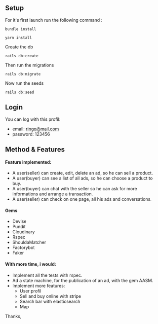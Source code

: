 ## Setup
For it's first launch run the following command :

```
bundle install
```
```
yarn install
```

Create the db

```
rails db:create
```

Then run the migrations

```
rails db:migrate
```
Now run the seeds 

```
rails db:seed
```
## Login

You can log with this profil: 

* email: ringo@mail.com
* password: 123456

## Method & Features

#### Feature implemented:
* A user(seller) can create, edit, delete an ad, so he can sell a product.
* A user(buyer) can see a list of all ads, so he can choose a product to buy.
* A user(buyer) can chat with the seller so he can ask for more informations and arrange a transaction.
* A user(seller) can check on one page, all his ads and conversations.

#### Gems
* Devise
* Pundit
* Cloudinary
* Rspec
* ShouldaMatcher
* Factorybot
* Faker

#### With more time, i would:
* Implement all the tests with rspec.
* Ad a state machine, for the publication of an ad, with the gem AASM.
* Implement more features:
  * User profil
  * Sell and buy online with stripe
  * Search bar with elasticsearch
  * Map 

Thanks,

